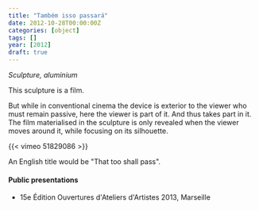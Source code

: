 ```yaml
---
title: "Também isso passará"
date: 2012-10-28T00:00:00Z
categories: [object]
tags: []
year: [2012]
draft: true
---
```


_Sculpture, aluminium_

This sculpture is a film.
<!--more-->

But while in conventional cinema the device is exterior to the viewer who must remain passive, here the viewer is part of it. And thus takes part in it. The film materialised in the sculpture is only revealed when the viewer moves around it, while focusing on its silhouette.

{{< vimeo 51829086 >}}

An English title would be "That too shall pass".

#### Public presentations
* 15e Édition Ouvertures d'Ateliers d'Artistes 2013, Marseille
